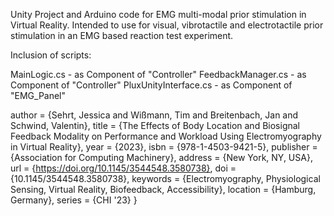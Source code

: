 Unity Project and Arduino code for EMG multi-modal prior stimulation in Virtual Reality. Intended to use for visual, vibrotactile and electrotactile prior stimulation in an EMG based reaction test experiment.


Inclusion of scripts:

MainLogic.cs - as Component of "Controller"
FeedbackManager.cs - as Component of "Controller"
PluxUnityInterface.cs - as Component of "EMG_Panel"

author = {Sehrt, Jessica and Wißmann, Tim and Breitenbach, Jan and Schwind, Valentin},
title = {The Effects of Body Location and Biosignal Feedback Modality on Performance and Workload Using Electromyography in Virtual Reality},
year = {2023},
isbn = {978-1-4503-9421-5},
publisher = {Association for Computing Machinery},
address = {New York, NY, USA},
url = {https://doi.org/10.1145/3544548.3580738},
doi = {10.1145/3544548.3580738},
keywords = {Electromyography, Physiological Sensing, Virtual Reality, Biofeedback, Accessibility},
location = {Hamburg, Germany},
series = {CHI '23}
}
